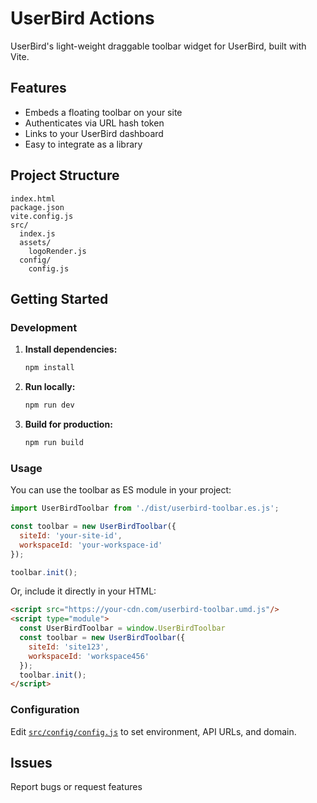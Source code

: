 # UserBird Actions

UserBird's light-weight draggable toolbar widget for UserBird, built with Vite.

## Features

- Embeds a floating toolbar on your site
- Authenticates via URL hash token
- Links to your UserBird dashboard
- Easy to integrate as a library

## Project Structure

```
index.html
package.json
vite.config.js
src/
  index.js
  assets/
    logoRender.js
  config/
    config.js
```

## Getting Started

### Development

1. **Install dependencies:**
   ```sh
   npm install
   ```

2. **Run locally:**
   ```sh
   npm run dev
   ```

3. **Build for production:**
   ```sh
   npm run build
   ```

### Usage

You can use the toolbar as ES module in your project:

```js 
import UserBirdToolbar from './dist/userbird-toolbar.es.js';

const toolbar = new UserBirdToolbar({
  siteId: 'your-site-id',
  workspaceId: 'your-workspace-id'
});

toolbar.init();
```

Or, include it directly in your HTML:

```html
<script src="https://your-cdn.com/userbird-toolbar.umd.js"/>
<script type="module">
  const UserBirdToolbar = window.UserBirdToolbar
  const toolbar = new UserBirdToolbar({
    siteId: 'site123',
    workspaceId: 'workspace456'
  });
  toolbar.init();
</script>
```

### Configuration

Edit [`src/config/config.js`](src/config/config.js) to set environment, API URLs, and domain.

## Issues

Report bugs or request features
